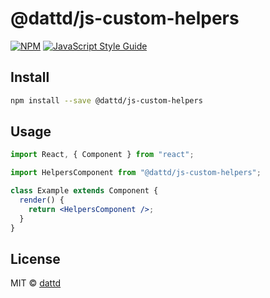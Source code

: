 # @dattd/js-custom-helpers

>

[![NPM](https://img.shields.io/npm/v/@dattd/js-custom-helpers.svg)](https://www.npmjs.com/package/@dattd/js-custom-helpers) [![JavaScript Style Guide](https://img.shields.io/badge/code_style-standard-brightgreen.svg)](https://standardjs.com)

## Install

```bash
npm install --save @dattd/js-custom-helpers
```

## Usage

```jsx
import React, { Component } from "react";

import HelpersComponent from "@dattd/js-custom-helpers";

class Example extends Component {
  render() {
    return <HelpersComponent />;
  }
}
```

## License

MIT © [dattd](https://www.npmjs.com/~dattran0318)
